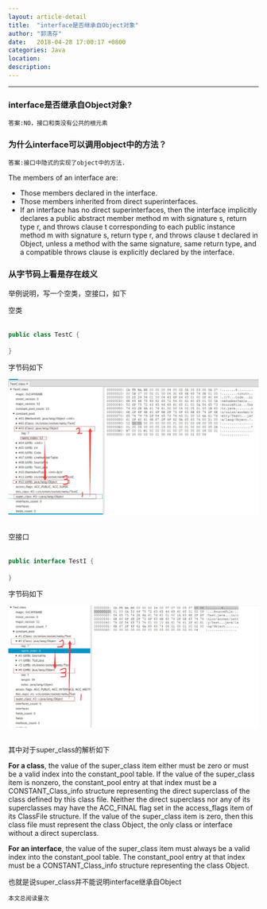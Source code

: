 ```yaml
---
layout: article-detail
title:  "interface是否继承自Object对象"
author: "郭清存"
date:   2018-04-28 17:00:17 +0800
categories: Java
location: 
description: 
---
```

---

### interface是否继承自Object对象?
    答案:NO，接口和类没有公共的根元素
	
### 为什么interface可以调用object中的方法？
    答案:接口中隐式的实现了object中的方法.
	
The members of an interface are:

- Those members declared in the interface.
- Those members inherited from direct superinterfaces.
- If an interface has no direct superinterfaces, then the interface implicitly declares a public abstract member method m with signature s, return type r, and throws clause t corresponding to each public instance method m with signature s, return type r, and throws clause t declared in Object, unless a method with the same signature, same return type, and a compatible throws clause is explicitly declared by the interface.

### 从字节码上看是存在歧义

举例说明，写一个空类，空接口，如下

空类

``` java

public class TestC {

}

```

字节码如下

<div align="center">
<img src="/images/java/base/interfaceAndClass/TestC.jpg" title="空类字节码分析"/>
</div>
<br>

空接口

``` java

public interface TestI {

}

```

字节码如下

<div align="center">
<img src="/images/java/base/interfaceAndClass/TestI.jpg" title="空接口字节码分析"/>
</div>
<br>

其中对于super_class的解析如下

<b>For a class</b>, the value of the super_class item either must be zero or
must be a valid index into the constant_pool table. If the value of the
super_class item is nonzero, the constant_pool entry at that index must
be a CONSTANT_Class_info structure representing the direct superclass of the
class defined by this class file. Neither the direct superclass nor any of its
superclasses may have the ACC_FINAL flag set in the access_flags item of its
ClassFile structure.
If the value of the super_class item is zero, then this class file must represent
the class Object, the only class or interface without a direct superclass.

<b>For an interface</b>, the value of the super_class item must always be a valid
index into the constant_pool table. The constant_pool entry at that index
must be a CONSTANT_Class_info structure representing the class Object.

也就是说super_class并不能说明interface继承自Object


>
  <small>本文总阅读量<span id="busuanzi_value_page_pv"></span>次</small>   




   















